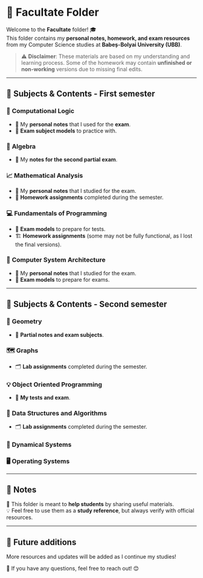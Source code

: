 # 📂 Facultate Folder  

Welcome to the **Facultate** folder! 🎓  
This folder contains my **personal notes, homework, and exam resources** from my Computer Science studies at **Babeș-Bolyai University (UBB)**.  

> ⚠️ **Disclaimer**: These materials are based on my understanding and learning process. Some of the homework may contain **unfinished or non-working** versions due to missing final edits.  

---

## 📘 Subjects & Contents  - First semester

### 🧠 **Computational Logic**  
- 📝 My **personal notes** that I used for the **exam**.  
- 📄 **Exam subject models** to practice with.  

### 🔢 **Algebra**  
- 📖 My **notes for the second partial exam**.  

### 📈 **Mathematical Analysis**  
- 📝 My **personal notes** that I studied for the exam.  
- 📂 **Homework assignments** completed during the semester.  

### 💻 **Fundamentals of Programming**  
- 📝 **Exam models** to prepare for tests.  
- 🏗️ **Homework assignments** (some may not be fully functional, as I lost the final versions).

### 📘 **Computer System Architecture**  
- 📝 My **personal notes** that I studied for the exam.  
- 📝 **Exam models** to prepare for exams.  

---

## 📘 Subjects & Contents  - Second semester

### 📐 **Geometry**  
- 📝 **Partial notes and exam subjects**.  

### 🗺️ **Graphs**  
- 🗂️ **Lab assignments** completed during the semester.  

### 💡 **Object Oriented Programming**  
- 📝 **My tests and exam**.  

### 🌳 **Data Structures and Algorithms**  
- 🗂️ **Lab assignments** completed during the semester.  

### 🔄 **Dynamical Systems**  

### 🖥️ **Operating Systems**  


---

## 📌 Notes  
📂 This folder is meant to **help students** by sharing useful materials.  
💡 Feel free to use them as a **study reference**, but always verify with official resources.  

---

## 🚀 Future additions  

More resources and updates will be added as I continue my studies!  

📩 If you have any questions, feel free to reach out! 😊
